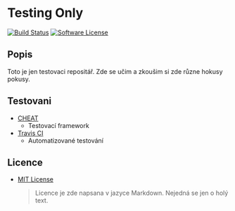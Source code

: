 # Testing Only
[![Build Status](https://travis-ci.org/MWarCZ/test.svg?branch=master)](https://travis-ci.org/MWarCZ/test)
[![Software License](https://img.shields.io/badge/license-MIT-blue.svg)](LICENSE.md)

## Popis
Toto je jen testovaci repositář. Zde se učim a zkoušim si zde různe hokusy pokusy.

## Testovani
- [CHEAT](https://github.com/Tuplanolla/cheat)
  - Testovací framework
- [Travis CI](https://travis-ci.org/MWarCZ/test)
  - Automatizované testování

## Licence
- [MIT License](LICENSE.md)
  > Licence je zde napsana v jazyce Markdown.
  > Nejedná se jen o holý text.


